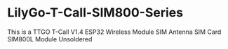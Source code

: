 # LilyGo-T-Call-SIM800-Series
This is a TTGO T-Call V1.4 ESP32 Wireless Module SIM Antenna SIM Card SIM800L Module Unsoldered
